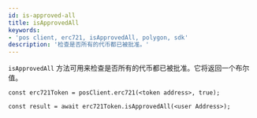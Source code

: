 ```yaml
---
id: is-approved-all
title: isApprovedAll
keywords:
- 'pos client, erc721, isApprovedAll, polygon, sdk'
description: '检查是否所有的代币都已被批准。'
---
```


`isApprovedAll` 方法可用来检查是否所有的代币都已被批准。它将返回一个布尔值。

```
const erc721Token = posClient.erc721(<token address>, true);

const result = await erc721Token.isApprovedAll(<user Address>);

```
